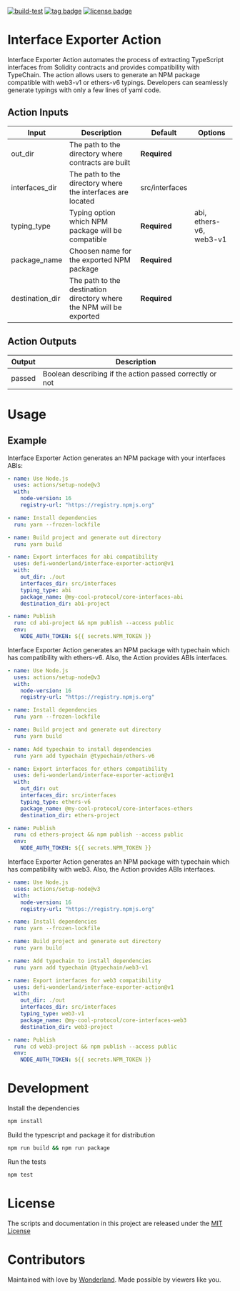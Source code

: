 [![build-test](https://github.com/defi-wonderland/interface-exporter-action/actions/workflows/test.yml/badge.svg?branch=main)](https://github.com/defi-wonderland/interface-exporter-action/actions/workflows/test.yml)
[![tag badge](https://img.shields.io/github/v/tag/defi-wonderland/interface-exporter-action)](https://github.com/defi-wonderland/interface-exporter-action/tags)
[![license badge](https://img.shields.io/github/license/defi-wonderland/interface-exporter-action)](./LICENSE)

# Interface Exporter Action

Interface Exporter Action automates the process of extracting TypeScript interfaces from Solidity contracts and provides compatibility with TypeChain. The action allows users to generate an NPM package compatible with web3-v1 or ethers-v6 typings. Developers can seamlessly generate typings with only a few lines of yaml code.

## Action Inputs

| Input           | Description                                                          | Default        | Options                 |
| --------------- | -------------------------------------------------------------------- | -------------- | ----------------------- |
| out_dir         | The path to the directory where contracts are built                  | **Required**   |                         |
| interfaces_dir  | The path to the directory where the interfaces are located           | src/interfaces |                         |
| typing_type     | Typing option which NPM package will be compatible                   | **Required**   | abi, ethers-v6, web3-v1 |
| package_name    | Choosen name for the exported NPM package                            | **Required**   |                         |
| destination_dir | The path to the destination directory where the NPM will be exported | **Required**   |                         |

## Action Outputs

| Output | Description                                              |
| ------ | -------------------------------------------------------- |
| passed | Boolean describing if the action passed correctly or not |

# Usage

## Example

Interface Exporter Action generates an NPM package with your interfaces ABIs:

```yaml
- name: Use Node.js
  uses: actions/setup-node@v3
  with:
    node-version: 16
    registry-url: "https://registry.npmjs.org"

- name: Install dependencies
  run: yarn --frozen-lockfile

- name: Build project and generate out directory
  run: yarn build

- name: Export interfaces for abi compatibility
  uses: defi-wonderland/interface-exporter-action@v1
  with:
    out_dir: ./out
    interfaces_dir: src/interfaces
    typing_type: abi
    package_name: @my-cool-protocol/core-interfaces-abi
    destination_dir: abi-project

- name: Publish
  run: cd abi-project && npm publish --access public
  env:
    NODE_AUTH_TOKEN: ${{ secrets.NPM_TOKEN }}
```

Interface Exporter Action generates an NPM package with typechain which has compatibility with ethers-v6. Also, the Action provides ABIs interfaces.

```yaml
- name: Use Node.js
  uses: actions/setup-node@v3
  with:
    node-version: 16
    registry-url: "https://registry.npmjs.org"

- name: Install dependencies
  run: yarn --frozen-lockfile

- name: Build project and generate out directory
  run: yarn build

- name: Add typechain to install dependencies
  run: yarn add typechain @typechain/ethers-v6

- name: Export interfaces for ethers compatibility
  uses: defi-wonderland/interface-exporter-action@v1
  with:
    out_dir: out
    interfaces_dir: src/interfaces
    typing_type: ethers-v6
    package_name: @my-cool-protocol/core-interfaces-ethers
    destination_dir: ethers-project

- name: Publish
  run: cd ethers-project && npm publish --access public
  env:
    NODE_AUTH_TOKEN: ${{ secrets.NPM_TOKEN }}
```

Interface Exporter Action generates an NPM package with typechain which has compatibility with web3. Also, the Action provides ABIs interfaces.

```yaml
- name: Use Node.js
  uses: actions/setup-node@v3
  with:
    node-version: 16
    registry-url: "https://registry.npmjs.org"

- name: Install dependencies
  run: yarn --frozen-lockfile

- name: Build project and generate out directory
  run: yarn build

- name: Add typechain to install dependencies
  run: yarn add typechain @typechain/web3-v1

- name: Export interfaces for web3 compatibility
  uses: defi-wonderland/interface-exporter-action@v1
  with:
    out_dir: ./out
    interfaces_dir: src/interfaces
    typing_type: web3-v1
    package_name: @my-cool-protocol/core-interfaces-web3
    destination_dir: web3-project

- name: Publish
  run: cd web3-project && npm publish --access public
  env:
    NODE_AUTH_TOKEN: ${{ secrets.NPM_TOKEN }}
```

# Development

Install the dependencies

```bash
npm install
```

Build the typescript and package it for distribution

```bash
npm run build && npm run package
```

Run the tests

```bash
npm test
```

# License

The scripts and documentation in this project are released under the [MIT License](LICENSE)

# Contributors

Maintained with love by [Wonderland](https://defi.sucks). Made possible by viewers like you.
